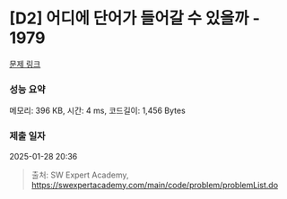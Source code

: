 # [D2] 어디에 단어가 들어갈 수 있을까 - 1979 

[문제 링크](https://swexpertacademy.com/main/code/problem/problemDetail.do?contestProbId=AV5PuPq6AaQDFAUq) 

### 성능 요약

메모리: 396 KB, 시간: 4 ms, 코드길이: 1,456 Bytes

### 제출 일자

2025-01-28 20:36



> 출처: SW Expert Academy, https://swexpertacademy.com/main/code/problem/problemList.do